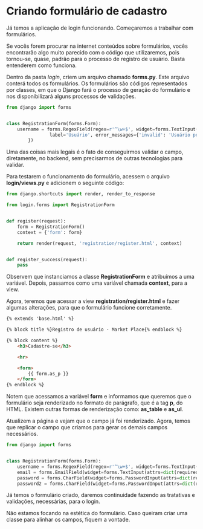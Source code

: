 # Criando formulário de cadastro

Já temos a aplicação de login funcionando. Começaremos a trabalhar com formulários.

Se vocês forem procurar na internet conteúdos sobre formulários, vocês encontrarão algo muito parecido com o código que utilizaremos, pois tornou-se, quase, padrão para o processo de registro de usuário. Basta entenderem como funciona.

Dentro da pasta *login*, criem um arquivo chamado **forms.py**. Este arquivo conterá todos os formulários. Os formulários são códigos representados por classes, em que o Django fará o processo de geração do formulário e nos disponibilizará alguns processos de validações.

```python
from django import forms


class RegistrationForm(forms.Form):
	username = forms.RegexField(regex=r'^\w+$', widget=forms.TextInput(attrs=dict(required=True, max_lenght=30)),
				label='Usuário', error_messages={'invalid': 'Usuário pode conter apenas letras e números.'
		})
```

Uma das coisas mais legais é o fato de conseguirmos validar o campo, diretamente, no backend, sem precisarmos de outras tecnologias para validar.

Para testarem o funcionamento do formulário, acessem o arquivo **login/views.py** e adicionem o seguinte código:

```python
from django.shortcuts import render, render_to_response

from login.forms import RegistrationForm


def register(request):
    form = RegistrationForm()
    context = {'form': form}

    return render(request, 'registration/register.html', context)


def register_success(request):
    pass
```

Observem que instanciamos a classe **RegistrationForm** e atribuímos a uma variável. Depois, passamos como uma variável chamada **context**, para a view.

Agora, teremos que acessar a view **registration/register.html** e fazer algumas alterações, para que o formulário funcione corretamente.

```html
{% extends 'base.html' %}

{% block title %}Registro de usuário - Market Place{% endblock %}

{% block content %}
    <h3>Cadastre-se</h3>

    <hr>

    <form>
        {{ form.as_p }}
    </form>
{% endblock %}
```

Notem que acessamos a variável **form** e informamos que queremos que o formulário seja renderizado no formato de parágrafo, que é a tag **p**, do HTML. Existem outras formas de renderização como: **as\_table** e **as\_ul**.

Atualizem a página e vejam que o campo já foi renderizado. Agora, temos que replicar o campo que criamos para gerar os demais campos necessários.

```python
from django import forms


class RegistrationForm(forms.Form):
	username = forms.RegexField(regex=r'^\w+$', widget=forms.TextInput(attrs=dict(required=True, max_lenght=30)), label='Usuário', error_messages={'invalid': 'Usuário pode conter apenas letras e números.'})
	email = forms.EmailField(widget=forms.TextInput(attrs=dict(required=True, max_lenght=30)), label='Email')
	password = forms.CharField(widget=forms.PasswordInput(attrs=dict(required=True, max_lenght=30, render_value=False)), label='Senha')
	password2 = forms.CharField(widget=forms.PasswordInput(attrs=dict(required=True, max_lenght=30, render_value=False)), label='Repita a senha')
```

Já temos o formulário criado, daremos continuidade fazendo as tratativas e validações, necessárias, para o login.

Não estamos focando na estética do formulário. Caso queiram criar uma classe para alinhar os campos, fiquem a vontade.